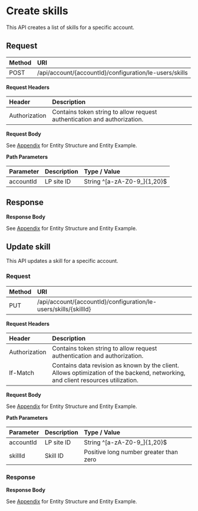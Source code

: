 # Create skills

This API creates a list of skills for a specific account.

## Request

| Method  | URI | 
| :--------  | :----- |
| POST       | /api/account/{accountId}/configuration/le-users/skills |

**Request Headers**

| Header | Description |
| :----- | :---------- |
| Authorization | Contains token string to allow request authentication and authorization. |

**Request Body**

See [Appendix](appendix.md) for Entity Structure and Entity Example.

**Path Parameters**

| Parameter     | Description   | Type / Value  |
| :----------   | :------------ | :------------ |
| accountId     | LP site ID   | String ^[a-zA-Z0-9_]{1,20}$ |

## Response

**Response Body**

See [Appendix](appendix.md) for Entity Structure and Entity Example.

## Update skill

This API updates a skill for a specific account.

### Request

| Method | URI |
| :--------- | :-------- |
| PUT | /api/account/{accountId}/configuration/le-users/skills/{skillId} |

**Request Headers**

| Header | Description |
| :-------  | :------------  |
| Authorization | Contains token string to allow request authentication and authorization. |
| If-Match | Contains data revision as known by the client. Allows optimization of the backend, networking, and client resources utilization. |

**Request Body**

See [Appendix](appendix.md) for Entity Structure and Entity Example.

**Path Parameters**

| Parameter     | Description    | Type / Value |
| :-----------  | :------------  | :-------------- |
| accountId     | LP site ID     | String ^[a-zA-Z0-9_]{1,20}$ |
| skillId       | Skill ID       | Positive long number greater than zero |

### Response

**Response Body**

See [Appendix](appendix.md) for Entity Structure and Entity Example.
